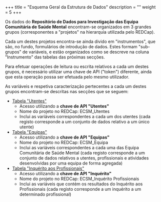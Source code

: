 +++
title = "Esquema Geral da Estrutura de Dados"
description = ""
weight = 5
+++

Os dados do **Repositório de Dados para Investigação das Equipa Comunitária de Saúde Mental** encontram-se organizados em 3 grandes grupos (corresponentes a "projetos" na hierarquia utilizada pelo REDCap).

Cada um destes projetos encontra-se ainda divido em "instrumentos", que são, no fundo, formulários de introdução de dados. Estes formam "sub-grupos" de variáveis, e estão organizados como se descreve na coluna "Instrumento" das tabelas das próximas secções.

Para efetuar operações de leitura ou escrita relativos a cada um destes grupos, é necessário utilizar uma chave de API ("token") diferente, ainda que esta operação possa ser efetuada pelo mesmo utilizador.

As variáveis e respetiva caracterização pertecentes a cada um destes grupos encontram-se descritas nas secções que se seguem:

- [Tabela "Utentes"](/05esquema-dados/01utentes)
  - Acesso utilizando a **chave de API "Utentes"**
  - Nome do projeto no REDCap: ECSM_Utentes
  - Inclui as variáveis correspondentes a cada um dos utentes (cada registo corresponde a um conjunto de dados relativo a um único utente)
- [Tabela "Equipas"](/05esquema-dados/02equipas/)
  - Acesso utilizando a **chave de API "Equipas"**
  - Nome do projeto no REDCap: ECSM_Equipa
  - Inclui as variáveis correspondentes a cada uma das Equipa Comunitária de Saúde Mental (cada registo corresponde a um conjunto de dados relativos a utentes, profissionais e atividades desenvolvidas por uma equipa de forma agregada)
- [Tabela "Inquérito aos Profissionais"](/05esquema-dados/03inquerito/)
  - Acesso utilizando a **chave de API "Inquérito"**
  - Nome do projeto no REDCap: ECSM_Inquérito Profissionais
  - Inclui as variáveis que contém os resultados do Inquérito aos Profissionais (cada registo corresponde a um inquérito a um determinado profissional)



